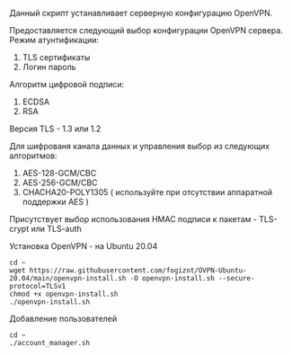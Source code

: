Данный скрипт устанавливает серверную конфигурацию OpenVPN.  

Предоставляется следующий выбор конфигурации OpenVPN сервера.
Режим атунтификации:  
1. TLS сертификаты  
2. Логин пароль  

Алгоритм цифровой подписи:
1. ECDSA
2. RSA 

Версия TLS - 1.3 или 1.2

Для шифрованя канала данных и управления выбор из следующих алгоритмов:
1. AES-128-GCM/CBC
2. AES-256-GCM/CBC
3. CHACHA20-POLY1305 ( используйте при отсутствии аппаратной поддержки AES )

Присутствует выбор использования HMAC подписи к пакетам - TLS-crypt или TLS-auth

Установка OpenVPN - на Ubuntu 20.04
``` 
cd ~
wget https://raw.githubusercontent.com/fogiznt/OVPN-Ubuntu-20.04/main/openvpn-install.sh -O openvpn-install.sh --secure-protocol=TLSv1
chmod +x openvpn-install.sh
./openvpn-install.sh
```

Добавление пользователей  
```
cd ~ 
./account_manager.sh
```
